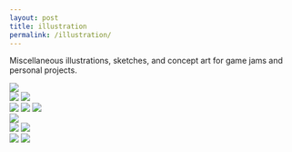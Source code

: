 ```yaml
---
layout: post
title: illustration
permalink: /illustration/
---
```


Miscellaneous illustrations, sketches, and concept art for game jams and personal projects.

<div class="img_row">
	<img class="col three" src="{{ site.baseurl }}/documentation/misc_illus/twrestaurant.png"/>
</div>

<div class="img_row">
	<img class="col half" src="{{ site.baseurl }}/documentation/misc_illus/2024-2.png"/>
	<img class="col half" src="{{ site.baseurl }}/documentation/misc_illus/descansogardens.png"/>
</div>

<div class="img_row">
	<img class="col one" src="{{ site.baseurl }}/documentation/misc_illus/2024-9-18.png"/>
	<img class="col one" src="{{ site.baseurl }}/documentation/misc_illus/2024-1.JPG"/>
	<img class="col one" src="{{ site.baseurl }}/documentation/misc_illus/doros.JPG"/>
</div>

<div class="img_row">
	<img class="col three" src="{{ site.baseurl }}/documentation/misc_illus/star.png"/>
</div>

<div class="img_row">
	<img class="col half" src="{{ site.baseurl }}/documentation/2024_shinyshores/env_wave.PNG"/>
	<img class="col half" src="{{ site.baseurl }}/documentation/2024_shinyshores/concept_compilation.PNG"/>
</div>

<div class="img_row">
	<img class="col half" src="{{ site.baseurl }}/documentation/misc_illus/barbie.png" /> 
	<img class="col half" src="{{ site.baseurl }}/documentation/misc_illus/kilo.png" /> 
</div>